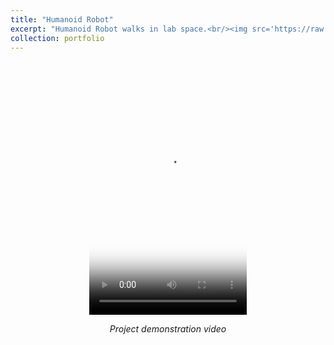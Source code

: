 ```yaml
---
title: "Humanoid Robot"
excerpt: "Humanoid Robot walks in lab space.<br/><img src='https://raw.githubusercontent.com/XinleiYu-Leo/XinleiYu-Leo.github.io/master/images/robot_cover_1.jpg'>"
collection: portfolio
---
```

<div style="text-align: center; margin: 20px 0;">
  <video width="50%" height="400" controls poster="https://raw.githubusercontent.com/XinleiYu-Leo/XinleiYu-Leo.github.io/master/images/robot_cover_1.jpg">
    <source src="https://raw.githubusercontent.com/XinleiYu-Leo/XinleiYu-Leo.github.io/master/images/humanoid.mp4" type="video/mp4">
    Your browser does not support the video tag.
  </video>
  <p><em>Project demonstration video</em></p>
</div>
